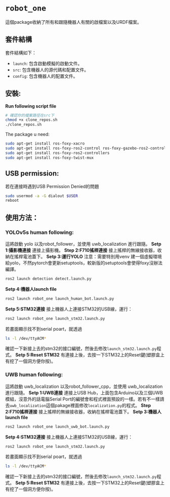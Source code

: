 # `robot_one`
這個package收納了所有和跟隨機器人有關的啟檔案以及URDF檔案。

## 套件結構
套件結構如下：

- `launch`: 包含啟動模擬的啟動文件。
- `src`: 包含機器人的源代碼和配置文件。
- `config`: 包含機器人的配置文件。

## 安裝:
**Run following script file**
```bash
# 確認你的檔案路徑在src下
chmod +x clone_repos.sh
./clone_repos.sh
```

The package u need:
```bash
sudo apt-get install ros-foxy-xacro
sudo apt-get install ros-foxy-ros2-control ros-foxy-gazebo-ros2-control
sudo apt-get install ros-foxy-ros2-controllers
sudo apt-get install ros-foxy-twist-mux
```

## USB permission:
若在連接時遇到USB Permission Denied的問題
```bash
sudo usermod -a -G dialout $USER
reboot
```

## 使用方法：
### YOLOv5s human following:
這將啟動 yolo 以及robot_follower，並使用 uwb_localization 進行跟隨。
**Setp 1:攝影機連接**
連接上攝影機。
**Step 2:F710搖桿連接**
接上搖桿的無線接收器，收納在搖桿電池蓋下。
**Setp 3:運行YOLO**
注意：需要特別用venv 建一個虛擬環境給yolo，不然pytorch會更新setuptools，較新版的setuptools會使得foxy沒辦法編譯。
```bash
ros2 launch detection detect.launch.py
```
**Setp 4:機器人launch file**
```bash
ros2 launch robot_one launch_human_bot.launch.py
```
**Setp 5:STM32連接**
接上機器人上連接STM32的USB線，運行：
```bash
ros2 launch robot_one launch_stm32.launch.py
```
若畫面顯示找不到serial poart，就透過
```bash
ls -l /dev/ttyACM*
```
確認一下新接上去的stm32的接口編號，然後去修改`launch_stm32.launch.py`程式。
**Setp 5:Reset STM32**
有連接上後，去按一下STM32上的Reset鍵(塑膠盒上有挖了一個洞方便你按)。

### UWB human following:
這將啟動 uwb_localization 以及robot_follower_cpp，並使用 uwb_localization 進行跟隨。
**Setp 1:UWB連接**
連接上USB Hub，上面包含Arduino以及三個UWB模組，沒意外的話電腦Serial Port的編號會和程式裡面預設的一樣。若有不一樣請去`uwb_localization`這個pakage裡面修改`localization.py`的程式。
**Step 2:F710搖桿連接**
接上搖桿的無線接收器，收納在搖桿電池蓋下。
**Setp 3:機器人launch file**
```bash
ros2 launch robot_one launch_uwb_bot.launch.py
```
**Setp 4:STM32連接**
接上機器人上連接STM32的USB線，運行：
```bash
ros2 launch robot_one launch_stm32.launch.py
```
若畫面顯示找不到serial poart，就透過
```bash
ls -l /dev/ttyACM*
```
確認一下新接上去的stm32的接口編號，然後去修改`launch_stm32.launch.py`程式。
**Setp 5:Reset STM32**
有連接上後，去按一下STM32上的Reset鍵(塑膠盒上有挖了一個洞方便你按)。
